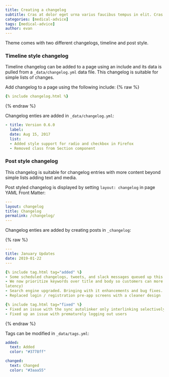 ```yaml
---
title: Creating a changelog
subtitle: Cras at dolor eget urna varius faucibus tempus in elit. Cras a dui imperdiet, tempus metus quis, pharetra turpis.
categories: [medical-advice]
tags: [medical-advice]
author: evan
---
```


Theme comes with two different changelogs, timeline and post style.

### Timeline style changelog

Timeline changelog can be added to a page using an include and its data is pulled from a `_data/changelog.yml` data file. This changelog is suitable for simple lists of changes.

Add changelog to a page using the following include:
{% raw %}
```yaml
{% include changelog.html %}
```
{% endraw %}

Changelog enties are added in `_data/changelog.yml`:

```yml
- title: Version 0.6.0
  label:
  date: Aug 15, 2017
  list:
  - Added style support for radio and checkbox in Firefox
  - Removed class from Section component
```

### Post style changelog

This changelog is suitable for changelog entries with more content beyond simple lists adding text and media.

Post styled changelog is displayed by setting `layout: changelog` in page YAML Front Matter:

```yml
---
layout: changelog
title: Changelog
permalink: /changelog/
---
```

Changelog enties are added by creating posts in `_changelog`:

{% raw %}
```yml
---
title: January Updates
date: 2019-01-22
---

{% include tag.html tag="added" %}
- Some scheduled changelogs, tweets, and slack messages queued up this weekend and were not published on time. We fixed the issue and all delayed publications should be out.
- We now prioritize keywords over title and body so customers can more effectively influence search results
latency)
- Search engine upgraded. Bringing with it enhancements and bug fixes.
- Replaced login / registration pre-app screens with a cleaner design

{% include tag.html tag="fixed" %}
- Fixed an issue with the sync autolinker only interlinking selectively.
- Fixed up an issue with prematurely logging out users
```
{% endraw %}

Tags can be modified in `_data/tags.yml`:
```yml
added:
  text: Added
  color: "#3778ff"

changed:
  text: Changed
  color: "#3aaa55"
```